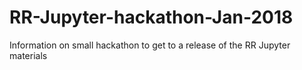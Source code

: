 # RR-Jupyter-hackathon-Jan-2018
Information on small hackathon to get to a release of the RR Jupyter materials
